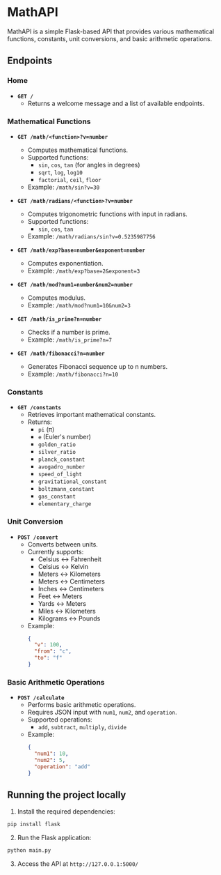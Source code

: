 # MathAPI

MathAPI is a simple Flask-based API that provides various mathematical functions, constants, unit conversions, and basic arithmetic operations.

## Endpoints

### Home
- **`GET /`**
  - Returns a welcome message and a list of available endpoints.

### Mathematical Functions
- **`GET /math/<function>?v=number`**
  - Computes mathematical functions.
  - Supported functions:
    - `sin`, `cos`, `tan` (for angles in degrees)
    - `sqrt`, `log`, `log10`
    - `factorial`, `ceil`, `floor`
  - Example: `/math/sin?v=30`
  
- **`GET /math/radians/<function>?v=number`**
  - Computes trigonometric functions with input in radians.
  - Supported functions:
    - `sin`, `cos`, `tan`
  - Example: `/math/radians/sin?v=0.5235987756`

- **`GET /math/exp?base=number&exponent=number`**
  - Computes exponentiation.
  - Example: `/math/exp?base=2&exponent=3`

- **`GET /math/mod?num1=number&num2=number`**
  - Computes modulus.
  - Example: `/math/mod?num1=10&num2=3`

- **`GET /math/is_prime?n=number`**
  - Checks if a number is prime.
  - Example: `/math/is_prime?n=7`

- **`GET /math/fibonacci?n=number`**
  - Generates Fibonacci sequence up to n numbers.
  - Example: `/math/fibonacci?n=10`

### Constants
- **`GET /constants`**
  - Retrieves important mathematical constants.
  - Returns:
    - `pi` (π)
    - `e` (Euler's number)
    - `golden_ratio`
    - `silver_ratio`
    - `planck_constant`
    - `avogadro_number`
    - `speed_of_light`
    - `gravitational_constant`
    - `boltzmann_constant`
    - `gas_constant`
    - `elementary_charge`

### Unit Conversion
- **`POST /convert`**
  - Converts between units.
  - Currently supports:
    - Celsius ↔ Fahrenheit
    - Celsius ↔ Kelvin
    - Meters ↔ Kilometers
    - Meters ↔ Centimeters
    - Inches ↔ Centimeters
    - Feet ↔ Meters
    - Yards ↔ Meters
    - Miles ↔ Kilometers
    - Kilograms ↔ Pounds
  - Example:
    ```json
    {
      "v": 100,
      "from": "c",
      "to": "f"
    }
    ```

### Basic Arithmetic Operations
- **`POST /calculate`**
  - Performs basic arithmetic operations.
  - Requires JSON input with `num1`, `num2`, and `operation`.
  - Supported operations:
    - `add`, `subtract`, `multiply`, `divide`
  - Example:
    ```json
    {
      "num1": 10,
      "num2": 5,
      "operation": "add"
    }
    ```

## Running the project locally 

1. Install the required dependencies:
```sh
pip install flask
```

2. Run the Flask application:
```sh
python main.py
```

3. Access the API at
`http://127.0.0.1:5000/`